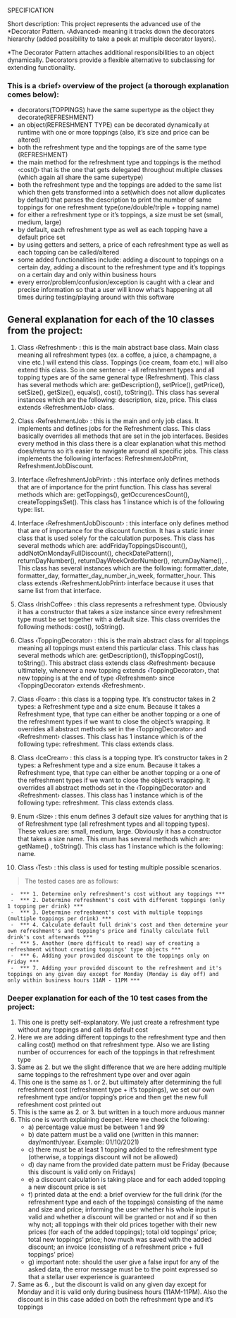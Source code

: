 SPECIFICATION

Short description: This project represents the advanced use of the *Decorator Pattern. ‹Advanced› meaning it tracks down the decorators hierarchy (added possibility to take a peek at multiple decorator layers). 

*The Decorator Pattern attaches additional responsibilities to an object dynamically. Decorators provide a flexible alternative to subclassing for extending functionality.

### This is a ‹brief› overview of the project (a thorough explanation comes below):

- decorators(TOPPINGS) have the same supertype as the object they decorate(REFRESHMENT)
- an object(REFRESHMENT TYPE) can be decorated dynamically at runtime with one or more toppings (also, it’s size and price can be altered)
- both the refreshment type and the toppings are of the same type (REFRESHMENT)
- the main method for the refreshment type and toppings is the method ‹cost()› that is the one that gets delegated throughout multiple classes (which again all share the same supertype)
- both the refreshment type and the toppings are added to the same list which then gets transformed into a set(which does not allow duplicates by default) that parses the description to print the number of same toppings for one refreshment type(one/double/triple + topping name)
- for either a refreshment type or it’s toppings, a size must be set (small, medium, large)
- by default, each refreshment type as well as each topping have a default price set
- by using getters and setters, a price of each refreshment type as well as each topping can be called/altered
- some added functionalities include: adding a discount to toppings on a certain day, adding a discount to the refreshment type and it’s toppings on a certain day and only within business hours  
- every error/problem/confusion/exception is caught with a clear and precise information so that a user will know what’s happening at all times during testing/playing around with this software

## General explanation for each of the 10 classes from the project:
    
1. Class ‹Refreshment› : this is the main abstract base class. Main class meaning all refreshment types (ex. a coffee, a juice, a champagne, a vine etc.) will extend this class. Toppings (ice cream, foam etc.) will also extend this class. So in one sentence - all refreshment types and all topping types are of the same general type (Refreshment). This class has several methods which are: getDescription(), setPrice(), getPrice(), setSize(), getSize(), equals(), cost(), toString(). This class has several instances which are the following: description, size, price. This class extends ‹RefreshmentJob› class.

2. Class ‹RefreshmentJob› : this is the main and only job class. It implements and defines jobs for the Refreshment class. This class basically overrides all methods that are set in the job interfaces. Besides every method in this class there is a clear explanation what this method does/returns so it’s easier to navigate around all specific jobs. This class implements the following interfaces: RefreshmentJobPrint, RefreshmentJobDiscount.

3. Interface ‹RefreshmentJobPrint› : this interface only defines methods that are of importance for the print function. This class has several methods which are: getToppings(), getOccurencesCount(), createToppingsSet(). This class has 1 instance which is of the following type: list.

4. Interface ‹RefreshmentJobDiscount› : this interface only defines method that are of importance for the discount function. It has a static inner class that is used solely for the calculation purposes.
This class has several methods which are: addFridayToppingsDiscount(), addNotOnMondayFullDiscount(), checkDatePattern(), returnDayNumber(), returnDayWeekOrderNumber(), returnDayName(), . This class has several instances which are the following: formatter_date, formatter_day, formatter_day_number_in_week, formatter_hour. This class extends ‹RefreshmentJobPrint› interface because it uses that same list from that interface.

5. Class ‹IrishCoffee› : this class represents a refreshment type. Obviously it has a constructor that takes a size instance since every refreshment type must be set together with a default size. This class overrides the following methods: cost(), toString().

6. Class ‹ToppingDecorator› : this is the main abstract class for all toppings meaning all toppings must extend this particular class. This class has several methods which are: getDescription(), thisToppingCost(), toString(). This abstract class extends class ‹Refreshment› because ultimately, whenever a new topping extends ‹ToppingDecorator›, that new topping is at the end of type ‹Refreshment› since ‹ToppingDecorator› extends ‹Refreshment›.

7. Class ‹Foam› : this class is a topping type. It’s constructor takes in 2 types: a Refreshment type and a size enum. Because it takes a Refreshment type, that type can either be another topping or a one of the refreshment types if we want to close the object’s wrapping. It overrides all abstract methods set in the ‹ToppingDecorator› and ‹Refreshment› classes. This class has 1 instance which is of the following type: refreshment. This class extends <ToppingDecorator> class.

8. Class ‹IceCream› : this class is a topping type. It’s constructor takes in 2 types: a Refreshment type and a size enum. Because it takes a Refreshment type, that type can either be another topping or a one of the refreshment types if we want to close the object’s wrapping. It overrides all abstract methods set in the ‹ToppingDecorator› and ‹Refreshment› classes. This class has 1 instance which is of the following type: refreshment. This class extends <ToppingDecorator> class.

9. Enum ‹Size› : this enum defines 3 default size values for anything that is of Refreshment type (all refreshment types and all topping types). These values are: small, medium, large. Obviously it has a constructor that takes a size name. This enum has several methods which are: getName() , toString(). This class has 1 instance which is the following: name. 

10. Class ‹Test› : this class is used for testing multiple possible scenarios. 
> The tested cases are as follows: 
```
 -  *** 1. Determine only refreshment's cost without any toppings ***
 -  *** 2. Determine refreshment's cost with different toppings (only 1 topping per drink) *** 
 -  *** 3. Determine refreshment's cost with multiple toppings (multiple toppings per drink) *** 
 -  *** 4. Calculate default full drink's cost and then determine your own refreshment's and topping's price and finally calculate full drink's cost afterwards *** 
 -  *** 5. Another (more difficult to read) way of creating a refreshment without creating toppings' type objects *** 
 -  *** 6. Adding your provided discount to the toppings only on Friday *** 
 -  *** 7. Adding your provided discount to the refreshment and it's toppings on any given day except for Monday (Monday is day off) and only within business hours 11AM - 11PM *** 
```
### Deeper explanation for each of the 10 test cases from the project:

   1. This one is pretty self-explanatory. We just create a refreshment type without any toppings and call its default cost
   2. Here we are adding different toppings to the refreshment type and then calling cost() method on that refreshment type. Also we are listing number of occurrences for each of the toppings in that refreshment type
   3. Same as 2. but we the slight difference that we are here adding multiple same toppings to the refreshment type over and over again
   4. This one is the same as 1. or 2. but ultimately after determining the full refreshment cost (refreshment type + it’s toppings), we set our own refreshment type and/or topping’s price and then get the new full refreshment cost printed out
   5. This is the same as 2. or 3. but written in a touch more arduous manner
   6. This one is worth explaining deeper. Here we check the following:
	   - a) percentage value must be between 1 and 99
	   - b) date pattern must be a valid one (written in this manner: day/month/year. Example: 01/10/2021)
	   - c) there must be at least 1 topping added to the refreshment type (otherwise, a toppings discount will not be allowed)
	   - d) day name from the provided date pattern must be Friday (because this discount is valid only on Fridays)
	   - e) a discount calculation is taking place and for each added topping a new discount price is set
	   - f) printed data at the end: a brief overview for the full drink (for the refreshment type and each of the toppings) consisting of the name and size and 	        price; informing the user whether his whole input is valid and whether a discount will be granted or not and if so then why not; all toppings with their old prices together with their new prices (for each of the added toppings); total old toppings’ price; total new toppings’ price; how much was saved with    	the added discount; an invoice (consisting of a refreshment price + full toppings’ price)
	   - g) important note: should the user give a false input for any of the asked data, the error message must be to the point expressed so that a stellar user   		   experience is guaranteed
  7. Same as 6. , but the discount is valid on any given day except for Monday and it is valid only during business hours (11AM-11PM). Also the discount is in this case added on both the refreshment type and it’s toppings

